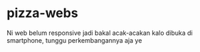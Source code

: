 # pizza-webs
Ni web belum responsive jadi bakal acak-acakan kalo dibuka di smartphone, tunggu perkembangannya aja ye
